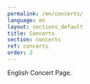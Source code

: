 ```yaml
---
permalink: /en/concerts/
language: en 
layout: sections_default 
title: Concerts
section: concerts
ref: concerts
order: 2
---
```


English Concert Page.

